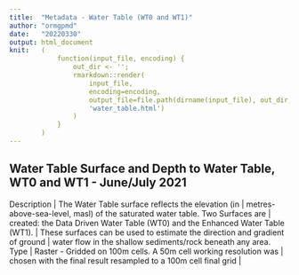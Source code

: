 ```yaml
---
title:  "Metadata - Water Table (WT0 and WT1)"
author: "ormgpmd"
date:   "20220330"
output: html_document
knit:   (
            function(input_file, encoding) {
                out_dir <- '';
                rmarkdown::render(
                    input_file,
                    encoding=encoding,
                    output_file=file.path(dirname(input_file), out_dir,
                    'water_table.html')
                )
            }
        )
---
```


## Water Table Surface and Depth to Water Table, WT0 and WT1 - June/July 2021

Description | The Water Table surface reflects the elevation (in
 | metres-above-sea-level, masl) of the saturated water table.  Two Surfaces are
 | created: the Data Driven Water Table (WT0) and the Enhanced Water Table (WT1).
 | These surfaces can be used to estimate the direction and gradient of ground
 | water flow in the shallow sediments/rock beneath any area.
Type | Raster - Gridded on 100m cells.  A 50m cell working resolution was
     | chosen with the final result resampled to a 100m cell final grid
                    |


